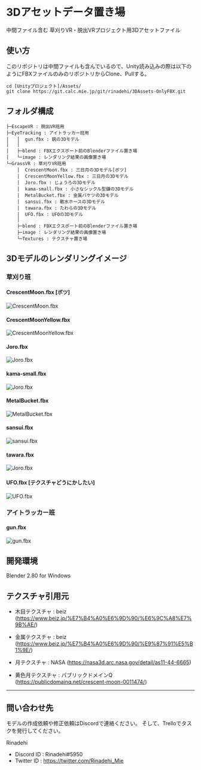 3Dアセットデータ置き場
====

中間ファイル含む 草刈りVR・脱出VRプロジェクト用3Dアセットファイル


## 使い方

このリポジトリは中間ファイルも含んでいるので、Unity読み込みの際は以下のようにFBXファイルのみのリポジトリからClone、Pullする。

```
cd [Unityプロジェクト]/Assets/
git clone https://git.calc.mie.jp/git/rinadehi/3DAssets-OnlyFBX.git
```



## フォルダ構成

```
├─EscapeVR : 脱出VR班用
├─EyeTracking : アイトラッカー班用
│   │  gun.fbx : 銃の3Dモデル
│   │
│   ├─blend : FBXエクスポート前のBlenderファイル置き場
│   └─image : レンダリング結果の画像置き場
└─GrassVR : 草刈りVR班用
    │  CrescentMoon.fbx : 三日月の3Dモデル[ボツ]
    │  CrescentMoonYellow.fbx : 三日月の3Dモデル   
    │  Joro.fbx : じょうろの3Dモデル
    │  kama-small.fbx : 小さなシックル型鎌の3Dモデル
    │  MetalBucket.fbx : 金属バケツの3Dモデル
    │  sansui.fbx : 散水ホースの3Dモデル
    │  tawara.fbx : たわらの3Dモデル
    │  UFO.fbx : UFOの3Dモデル
    │
    ├─blend : FBXエクスポート前のBlenderファイル置き場
    ├─image : レンダリング結果の画像置き場
    └─Textures : テクスチャ置き場
```

## 3Dモデルのレンダリングイメージ

### 草刈り班

#### CrescentMoon.fbx [ボツ]
![CrescentMoon.fbx](GrassVR/image/CrescentMoon.png)

#### CrescentMoonYellow.fbx
![CrescentMoonYellow.fbx](GrassVR/image/CrescentMoonYellow.png)

#### Joro.fbx
![Joro.fbx](GrassVR/image/Joro.png)

#### kama-small.fbx
![Joro.fbx](GrassVR/image/kama-small.png)

#### MetalBucket.fbx
![MetalBucket.fbx](GrassVR/image/MetalBucket.png)

#### sansui.fbx
![sansui.fbx](GrassVR/image/sansui.png)

#### tawara.fbx
![Joro.fbx](GrassVR/image/tawara.png)

#### UFO.fbx [テクスチャどうにかしたい]
![UFO.fbx](GrassVR/image/UFO.png)


### アイトラッカー班

#### gun.fbx
![gun.fbx](EyeTracking/image/gun.png)

## 開発環境

Blender 2.80 for Windows

## テクスチャ引用元

* 木目テクスチャ : beiz (https://www.beiz.jp/%E7%B4%A0%E6%9D%90/%E6%9C%A8%E7%9B%AE/)

* 金属テクスチャ : beiz (https://www.beiz.jp/%E7%B4%A0%E6%9D%90/%E9%87%91%E5%B1%9E/)

* 月テクスチャ : NASA (https://nasa3d.arc.nasa.gov/detail/as11-44-6665)

* 黄色月テクスチャ : パブリックドメインQ (https://publicdomainq.net/crescent-moon-0011474/)

---


## 問い合わせ先

モデルの作成依頼や修正依頼はDiscordで連絡ください。
そして、Trelloでタスクを発行してください。

Rinadehi
* Discord ID : Rinadehi#5950
* Twitter ID : https://twitter.com/Rinadehi_Mie